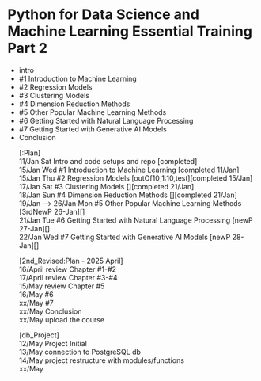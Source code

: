<h1>Python for Data Science and Machine Learning Essential Training Part 2</h1>

<ul>
    <li>intro</li>
    <li>#1 Introduction to Machine Learning</li>
    <li>#2 Regression Models</li>
    <li>#3 Clustering Models</li>
    <li>#4 Dimension Reduction Methods</li>
    <li>#5 Other Popular Machine Learning Methods</li>
    <li>#6 Getting Started with Natural Language Processing</li>
    <li>#7 Getting Started with Generative AI Models</li>
    <li>Conclusion</li>
</uk>

[:Plan]
<br /> 11/Jan Sat Intro and code setups and repo [completed]
<br /> 15/Jan Wed #1 Introduction to Machine Learning [completed 11/Jan]
<br /> 15/Jan Thu #2 Regression Models [outOf10_1:10,test][completed 15/Jan]
<br /> 17/Jan Sat #3 Clustering Models [][completed 21/Jan]
<br /> 18/Jan Sun #4 Dimension Reduction Methods [][completed 21/Jan]
<br /> 19/Jan --> 26/Jan Mon #5 Other Popular Machine Learning Methods [3rdNewP 26-Jan][]
<br /> 21/Jan Tue #6 Getting Started with Natural Language Processing [newP 27-Jan][]
<br /> 22/Jan Wed #7 Getting Started with Generative  AI Models [newP 28-Jan][]

[2nd_Revised:Plan - 2025 April] 
<br /> 16/April review Chapter #1-#2
<br /> 17/April review Chapter #3-#4
<br /> 15/May review Chapter #5
<br /> 16/May #6
<br /> xx/May #7
<br /> xx/May Conclusion 
<br /> xx/May upload the course

[db_Project]
<br /> 12/May Project Initial
<br /> 13/May connection to PostgreSQL db
<br /> 14/May project restructure with modules/functions 
<br /> xx/May